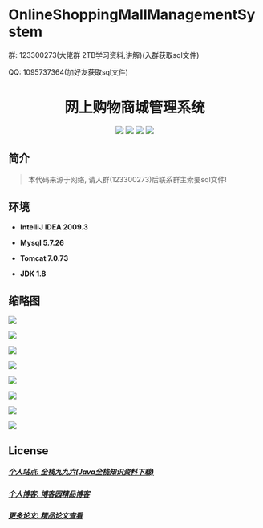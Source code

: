 # OnlineShoppingMallManagementSystem

<p>群: 123300273(大佬群 2TB学习资料,讲解)(入群获取sql文件)</p>
<p>QQ: 1095737364(加好友获取sql文件)</p>

<p>
    <h1 align="center">网上购物商城管理系统</h1>
</p>

<p align="center">
	<img src="https://img.shields.io/badge/jdk-1.8-orange.svg"/>
    <img src="https://img.shields.io/badge/spring-5.x-lightgrey.svg"/>
    <img src="https://img.shields.io/badge/springmvc-3.x-blue.svg"/>
    <img src="https://img.shields.io/badge/mybatis-3.x-blue.svg"/>
</p>


## 简介

> 本代码来源于网络, 请入群(123300273)后联系群主索要sql文件!
>



## 环境

- <b>IntelliJ IDEA 2009.3</b>

- <b>Mysql 5.7.26</b>

- <b>Tomcat 7.0.73</b>

- <b>JDK 1.8</b>


## 缩略图

![](https://img2020.cnblogs.com/blog/588112/202101/588112-20210110162619370-880727835.png)

![](https://img2020.cnblogs.com/blog/588112/202101/588112-20210110162626804-12441529.png)

![](https://img2020.cnblogs.com/blog/588112/202101/588112-20210110162634548-132740591.png)

![](https://img2020.cnblogs.com/blog/588112/202101/588112-20210110162645453-686333777.png)

![](https://img2020.cnblogs.com/blog/588112/202101/588112-20210110162653967-109061453.png)

![](https://img2020.cnblogs.com/blog/588112/202101/588112-20210110162701951-615365964.png)

![](https://img2020.cnblogs.com/blog/588112/202101/588112-20210110162709231-248847397.png)

![](https://img2020.cnblogs.com/blog/588112/202101/588112-20210110162716205-551487377.png)

## License


##### [个人站点: 全栈九九六(Java全栈知识资料下载)](https://www.blog996.com/)
##### [个人博客: 博客园精品博客](https://www.cnblogs.com/yysbolg/)
##### [更多论文: 精品论文查看](https://www.cnblogs.com/yysbolg/category/1886262.html)

